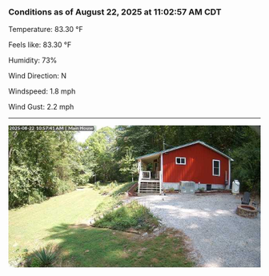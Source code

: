 ### Conditions as of August 22, 2025 at 11:02:57 AM CDT 

Temperature: 83.30 &deg;F

Feels like: 83.30 &deg;F

Humidity: 73%

Wind Direction: N

Windspeed: 1.8 mph

Wind Gust: 2.2 mph

---

<img src="./images/latest.jpeg"/>

